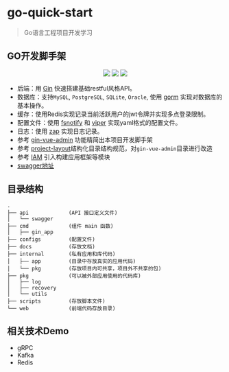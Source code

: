 # go-quick-start
> Go语言工程项目开发学习

## GO开发脚手架

<div align=center>
<img src="https://img.shields.io/badge/golang-1.16-blue"/>
<img src="https://img.shields.io/badge/gin-v1.7.7-lightBlue"/>
<img src="https://img.shields.io/badge/gorm-v1.25-red"/>
</div>

* 后端：用 [Gin](https://gin-gonic.com/) 快速搭建基础restful风格API。
* 数据库：支持`MySQL`, `PostgreSQL`, `SQLite`, `Oracle`, 使用 [gorm](http://gorm.cn) 实现对数据库的基本操作。
* 缓存：使用Redis实现记录当前活跃用户的jwt令牌并实现多点登录限制。
* 配置文件：使用 [fsnotify](https://github.com/fsnotify/fsnotify) 和 [viper](https://github.com/spf13/viper) 实现yaml格式的配置文件。
* 日志：使用 [zap](https://github.com/uber-go/zap) 实现日志记录。
* 参考 [gin-vue-admin](https://github.com/flipped-aurora/gin-vue-admin) 功能精简出本项目开发脚手架
* 参考 [project-layout](https://github.com/golang-standards/project-layout)结构化目录结构规范，对`gin-vue-admin`目录进行改造
* 参考 [IAM](https://github.com/marmotedu/iam) 引入构建应用框架等模块
* [swagger地址](http://localhost:8888/swagger/index.html)

## 目录结构
```
.
├── api             (API 接口定义文件)
│   └── swagger
├── cmd             (组件 main 函数)
│   ├── gin_app
├── configs         (配置文件)
├── docs            (存放文档)
├── internal        (私有应用和库代码)
│   ├── app         (目录中存放真实的应用代码)
│   └── pkg         (存放项目内可共享，项目外不共享的包)
├── pkg             (可以被外部应用使用的代码库)
│   ├── log
│   ├── recovery
│   └── utils
├── scripts         (存放脚本文件)
└── web             (前端代码存放目录)
```

## 相关技术Demo
* gRPC
* Kafka
* Redis

